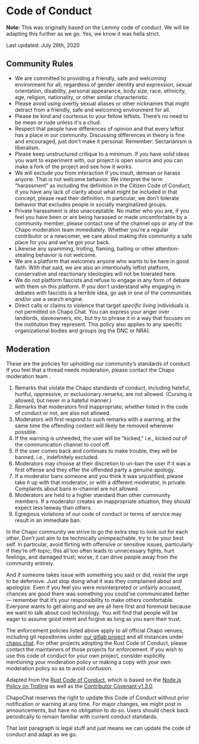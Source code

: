 # Code of Conduct

**Note:** This was originally based on the Lemmy code of conduct. We will be adapting this further as we go. Yes, we know it was hella strict.

Last updated: July 26th, 2020

## Community Rules

- We are committed to providing a friendly, safe and welcoming environment for all, regardless of gender identity and expression, sexual orientation, disability, personal appearance, body size, race, ethnicity, age, religion, nationality, or other similar characteristic.
- Please avoid using overtly sexual aliases or other nicknames that might detract from a friendly, safe and welcoming environment for all.
- Please be kind and courteous to your fellow leftists. There’s no need to be mean or rude unless it's a chud.
- Respect that people have differences of opinion and that every leftist has a place in our community. Discussing differences in theory is fine and encouraged, just don't make it personal. Remember: Sectarianism is liberalism.
- Please keep unstructured critique to a minimum. If you have solid ideas you want to experiment with, our project is open source and you can make a fork of the project and see how it works.
- We will exclude you from interaction if you insult, demean or harass anyone. That is not welcome behavior. We interpret the term “harassment” as including the definition in the Citizen Code of Conduct; if you have any lack of clarity about what might be included in that concept, please read their definition. In particular, we don’t tolerate behavior that excludes people in socially marginalized groups.
- Private harassment is also unacceptable. No matter who you are, if you feel you have been or are being harassed or made uncomfortable by a community member, please contact one of the channel ops or any of the Chapo moderation team immediately. Whether you’re a regular contributor or a newcomer, we care about making this community a safe place for you and we’ve got your back.
- Likewise any spamming, trolling, flaming, baiting or other attention-stealing behavior is not welcome.
- We are a platform that welcomes anyone who wants to be here in good faith. With that said, we are also an intentionally leftist platform, conservative and reactionary ideologies will not be tolerated here. 
- We do not platform fascists and refuse to engage in any form of debate with them on this platform. If you don't understand why engaging in debates with fascists is a terrible idea, go ask in one of the communities and/or use a search engine.
- Direct calls or claims to violence that target _specific living_ individuals is not permitted on Chapo.Chat. You can express your anger over landlords, slaveowners, etc, but try to phrase it in a way that focuses on the institution they represent. This policy also applies to any specific organizational bodies and groups (eg the DNC or NRA).

## Moderation

These are the policies for upholding our community’s standards of conduct. If you feel that a thread needs moderation, please contact the Chapo moderation team .

1. Remarks that violate the Chapo standards of conduct, including hateful, hurtful, oppressive, or exclusionary remarks, are not allowed. (Cursing is allowed, but never in a hateful manner.)
2. Remarks that moderators find inappropriate, whether listed in the code of conduct or not, are also not allowed.
3. Moderators will first respond to such remarks with a warning, at the same time the offending content will likely be removed whenever possible.
4. If the warning is unheeded, the user will be “kicked,” i.e., kicked out of the communication channel to cool off.
5. If the user comes back and continues to make trouble, they will be banned, i.e., indefinitely excluded.
6. Moderators may choose at their discretion to un-ban the user if it was a first offense and they offer the offended party a genuine apology.
7. If a moderator bans someone and you think it was unjustified, please take it up with that moderator, or with a different moderator, in private. Complaints about bans in-channel are not allowed.
8. Moderators are held to a higher standard than other community members. If a moderator creates an inappropriate situation, they should expect less leeway than others.
9. Egregious violations of our code of conduct or terms of service may result in an immediate ban.

In the Chapo community we strive to go the extra step to look out for each other. Don’t just aim to be technically unimpeachable, try to be your best self. In particular, avoid flirting with offensive or sensitive issues, particularly if they’re off-topic; this all too often leads to unnecessary fights, hurt feelings, and damaged trust; worse, it can drive people away from the community entirely.

And if someone takes issue with something you said or did, resist the urge to be defensive. Just stop doing what it was they complained about and apologize. Even if you feel you were misinterpreted or unfairly accused, chances are good there was something you could’ve communicated better — remember that it’s your responsibility to make others comfortable. Everyone wants to get along and we are all here first and foremost because we want to talk about cool technology. You will find that people will be eager to assume good intent and forgive as long as you earn their trust.

The enforcement policies listed above apply to all official Chapo venues; including git repositories under [our gitlab project](https://gitlab.com/chapo-sandbox/production) and all instances under [chapo.chat](https://chapo.chat). For other projects adopting the Rust Code of Conduct, please contact the maintainers of those projects for enforcement. If you wish to use this code of conduct for your own project, consider explicitly mentioning your moderation policy or making a copy with your own moderation policy so as to avoid confusion.

Adapted from the [Rust Code of Conduct](https://www.rust-lang.org/policies/code-of-conduct), which is based on the [Node.js Policy on Trolling](http://blog.izs.me/post/30036893703/policy-on-trolling) as well as the [Contributor Covenant v1.3.0](https://www.contributor-covenant.org/version/1/3/0/).

ChapoChat reserves the right to update this Code of Conduct without prior notification or warning at any time. For major changes, we might post in announcements, but have no obligation to do so. Users should check back periodically to remain familiar with current conduct standards.

That last paragraph is legal stuff and just means we can update the code of conduct and adapt as we go. 